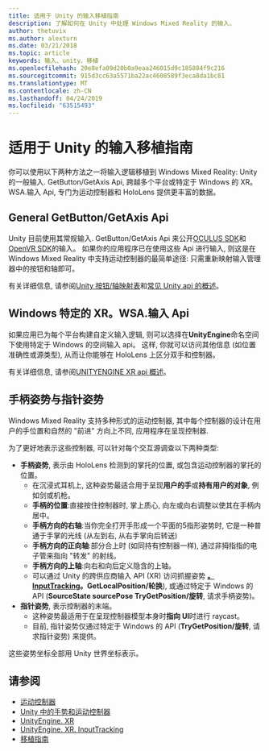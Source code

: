 ```yaml
---
title: 适用于 Unity 的输入移植指南
description: 了解如何在 Unity 中处理 Windows Mixed Reality 的输入。
author: thetuvix
ms.author: alexturn
ms.date: 03/21/2018
ms.topic: article
keywords: 输入、unity、移植
ms.openlocfilehash: 20e8efa09d20b0a9eaa246015d9c185884f9c216
ms.sourcegitcommit: 915d3cc63a5571ba22ac4608589f3eca8da1bc81
ms.translationtype: MT
ms.contentlocale: zh-CN
ms.lasthandoff: 04/24/2019
ms.locfileid: "63515493"
---
```

# <a name="input-porting-guide-for-unity"></a>适用于 Unity 的输入移植指南

你可以使用以下两种方法之一将输入逻辑移植到 Windows Mixed Reality: Unity 的一般输入. GetButton/GetAxis Api, 跨越多个平台或特定于 Windows 的 XR。WSA.输入 Api, 专门为运动控制器和 HoloLens 提供更丰富的数据。

## <a name="general-inputgetbuttongetaxis-apis"></a>General GetButton/GetAxis Api

Unity 目前使用其常规输入. GetButton/GetAxis Api 来公开[OCULUS SDK](https://docs.unity3d.com/Manual/OculusControllers.html)和[OpenVR SDK](https://docs.unity3d.com/Manual/OpenVRControllers.html)的输入。 如果你的应用程序已在使用这些 Api 进行输入, 则这是在 Windows Mixed Reality 中支持运动控制器的最简单途径: 只需重新映射输入管理器中的按钮和轴即可。

有关详细信息, 请参阅[Unity 按钮/轴映射表](gestures-and-motion-controllers-in-unity.md#unity-buttonaxis-mapping-table)和[常见 Unity api 的概述](gestures-and-motion-controllers-in-unity.md#common-unity-apis-inputgetbuttongetaxis)。

## <a name="windows-specific-xrwsainput-apis"></a>Windows 特定的 XR。WSA.输入 Api

如果应用已为每个平台构建自定义输入逻辑, 则可以选择在**UnityEngine**命名空间下使用特定于 Windows 的空间输入 api。 这样, 你就可以访问其他信息 (如位置准确性或源类型), 从而让你能够在 HoloLens 上区分双手和控制器。

有关详细信息, 请参阅[UNITYENGINE XR api 概述](gestures-and-motion-controllers-in-unity.md#windows-specific-apis-xrwsainput)。

## <a name="grip-pose-vs-pointing-pose"></a>手柄姿势与指针姿势

Windows Mixed Reality 支持多种形式的运动控制器, 其中每个控制器的设计在用户的手位置和自然的 "前进" 方向上不同, 应用程序在呈现控制器.

为了更好地表示这些控制器, 可以针对每个交互源调查以下两种类型:

* **手柄姿势**, 表示由 HoloLens 检测到的掌托的位置, 或包含运动控制器的掌托的位置。
    * 在沉浸式耳机上, 这种姿势最适合用于呈现**用户的手**或**持有用户的对象**, 例如剑或机枪。
    * **手柄的位置**:直接按住控制器时, 掌上质心, 向左或向右调整以使其在手柄内居中。
    * **手柄方向的右轴**:当你完全打开手形成一个平面的5指形姿势时, 它是一种普通于手掌的光线 (从左到右, 从右手掌向后转送)
    * **手柄方向的正向轴**:部分合上时 (如同持有控制器一样), 通过非拇指指的电子管来指向 "转发" 的射线。
    * **手柄方向的上轴**:向右和向后定义隐含的上轴。
    * 可以通过 Unity 的跨供应商输入 API (XR) 访问抓握姿势 **[。InputTracking](https://docs.unity3d.com/ScriptReference/XR.InputTracking.html)。GetLocalPosition/轮换**), 或通过特定于 Windows 的 API (**SourceState sourcePose TryGetPosition/旋转**, 请求手柄姿势)。
* **指针姿势**, 表示控制器的末端。
    * 这种姿势最适用于在呈现控制器模型本身时**指向 UI**时进行 raycast。
    * 目前, 指针姿势仅通过特定于 Windows 的 API (**TryGetPosition/旋转**, 请求指针姿势) 来提供。

这些姿势坐标全部用 Unity 世界坐标表示。

## <a name="see-also"></a>请参阅
* [运动控制器](motion-controllers.md)
* [Unity 中的手势和运动控制器](gestures-and-motion-controllers-in-unity.md)
* [UnityEngine. XR](https://docs.unity3d.com/ScriptReference/XR.WSA.Input.InteractionManager.html)
* [UnityEngine. XR. InputTracking](https://docs.unity3d.com/ScriptReference/XR.InputTracking.html)
* [移植指南](porting-guides.md)
